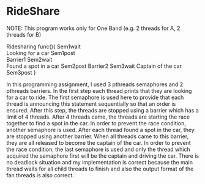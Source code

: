 # RideShare

NOTE: This program works only for One Band (e.g. 2 threads for A, 2 threads for B)

Ridesharing func(){
    Sem1wait    
    Looking for a car
    Sem1post    
    Barrier1
    Sem2wait    
    Found a spot in a car
    Sem2post
    Barrier2
    Sem3wait
    Captain of the car
    Sem3post
}


In this programming assignment, I used 3 pthreads semaphores and 2 pthreads barriers. In the first step each thread prints that they are looking for a car to ride. The first semaphore is used here to provide that each thread is announcing this statement sequentially so that an order is ensured. After this step, the threads are stopped using a barrier which has a limit of 4 threads. After 4 threads came, the threads are starting the race together to find a spot in the car. In order to prevent the race condition, another semaphore is used. After each thread found a spot in the car, they are stopped using another barrier. When all threads came to this barrier, they are all released to become the captain of the car. In order to prevent the race condition, the last semaphore is used and only the thread which acquired the semaphore first will be the captain and driving the car. There is no deadlock situation and my implementation is correct because the main thread waits for all child threads to finish and also the output format of the fan threads is also correct.

